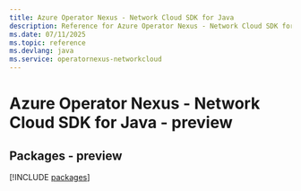 ```yaml
---
title: Azure Operator Nexus - Network Cloud SDK for Java
description: Reference for Azure Operator Nexus - Network Cloud SDK for Java
ms.date: 07/11/2025
ms.topic: reference
ms.devlang: java
ms.service: operatornexus-networkcloud
---
```

# Azure Operator Nexus - Network Cloud SDK for Java - preview
## Packages - preview
[!INCLUDE [packages](operator-nexus---network-cloud-index.md)]